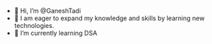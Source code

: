 - 👋 Hi, I’m @GaneshTadi
- 👀 I am eager to expand my knowledge and skills by learning new technologies.
- 🌱 I’m currently learning DSA

<!---
GaneshTadi/GaneshTadi is a ✨ special ✨ repository because its `README.md` (this file) appears on your GitHub profile.
You can click the Preview link to take a look at your changes.
--->
